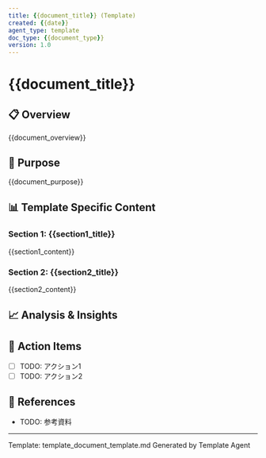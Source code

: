 ```yaml
---
title: {{document_title}} (Template)
created: {{date}}
agent_type: template
doc_type: {{document_type}}
version: 1.0
---
```


# {{document_title}}

## 📋 Overview
{{document_overview}}

## 🎯 Purpose
{{document_purpose}}

## 📊 Template Specific Content

### Section 1: {{section1_title}}
{{section1_content}}

### Section 2: {{section2_title}}
{{section2_content}}

## 📈 Analysis & Insights

## 🎯 Action Items
- [ ] TODO: アクション1
- [ ] TODO: アクション2

## 🔗 References
- TODO: 参考資料

---
Template: template_document_template.md
Generated by Template Agent

